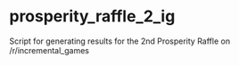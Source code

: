 # prosperity_raffle_2_ig
Script for generating results for the 2nd Prosperity Raffle on /r/incremental_games
